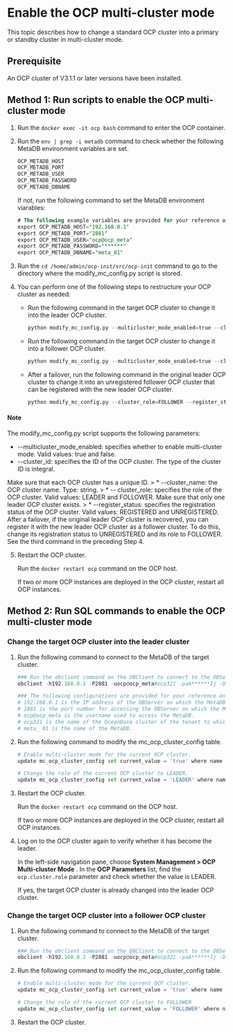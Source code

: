 Enable the OCP multi-cluster mode 
======================================================

This topic describes how to change a standard OCP cluster into a primary or standby cluster in multi-cluster mode. 

Prerequisite 
---------------------------------

An OCP cluster of V3.1.1 or later versions have been installed.

Method 1: Run scripts to enable the OCP multi-cluster mode 
-------------------------------------------------------------------------------

1. Run the `docker exec -it ocp bash` command to enter the OCP container.

   

2. Run the `env | grep -i metadb` command to check whether the following MetaDB environment variables are set. 

   ```sql
   OCP_METADB_HOST
   OCP_METADB_PORT
   OCP_METADB_USER
   OCP_METADB_PASSWORD
   OCP_METADB_DBNAME
   ```

   

   If not, run the following command to set the MetaDB environment viarables: 

   ```sql
   # The following example variables are provided for your reference only. You need to change the values based on the actual situation. 
   export OCP_METADB_HOST="192.168.0.1"
   export OCP_METADB_PORT="2881"
   export OCP_METADB_USER="ocp@ocp_meta"
   export OCP_METADB_PASSWORD="******"
   export OCP_METADB_DBNAME="meta_01"
   ```

   

3. Run the `cd /home/admin/ocp-init/src/ocp-init` command to go to the directory where the modify_mc_config.py script is stored.

   

4. You can perform one of the following steps to restructure your OCP cluster as needed: 

   * Run the following command in the target OCP cluster to change it into the leader OCP cluster. 

     ```python
     python modify_mc_config.py --multicluster_mode_enabled=true --cluster_id=1 --cluster_name=xxx --cluster_role=LEADER
     ```

     
   
   * Run the following command in the target OCP cluster to change it into a follower OCP cluster. 

     ```python
     python modify_mc_config.py --multicluster_mode_enabled=true --cluster_id=2 --cluster_name=xxx --cluster_role=FOLLOWER
     ```

     
   
   * After a failover, run the following command in the original leader OCP cluster to change it into an unregistered follower OCP cluster that can be registered with the new leader OCP cluster. 

     ```python
     python modify_mc_config.py --cluster_role=FOLLOWER --register_status=UNREGISTERED
     ```

     
   

   

   
  <main id="notice" type='explain'>
    <h4>Note</h4>
    <p>The modify_mc_config.py script supports the following parameters:</p>
    <ul>
    <li>--multicluster_mode_enabled: specifies whether to enable multi-cluster mode. Valid values: true and false.</li>
    <li>--cluster_id: specifies the ID of the OCP cluster. The type of the cluster ID is integral.</li>
    </ul>
  </main>
     Make sure that each OCP cluster has a unique ID.
   > * --cluster_name: the OCP cluster name. Type: string.
   > * -- cluster_role: specifies the role of the OCP cluster. Valid values: LEADER and FOLLOWER. 
     Make sure that only one leader OCP cluster exists.
   > * --register_status: specifies the registration status of the OCP cluster. Valid values: REGISTERED and UNREGISTERED. After a failover, if the original leader OCP cluster is recovered, you can register it with the new leader OCP cluster as a follower cluster. To do this, change its registration status to UNREGISTERED and its role to FOLLOWER. See the third command in the preceding Step 4.

     
   

   
   

5. Restart the OCP cluster. 

   Run the `docker restart ocp` command on the OCP host. 

   If two or more OCP instances are deployed in the OCP cluster, restart all OCP instances.
   




Method 2: Run SQL commands to enable the OCP multi-cluster mode 
------------------------------------------------------------------------------------

### Change the target OCP cluster into the leader cluster 

1. Run the following command to connect to the MetaDB of the target cluster. 

   ```python
   ### Run the obclient command on the OBClient to connect to the OBServer and enter the MetaDB. 
   obclient -h192.168.0.1 -P2881 -uocp@ocp_meta#ocp321 -paA******1j -Dmeta_01
   
   ### The following configurations are provided for your reference only. You need to change the values based on the actual situation.  ###
   # 192.168.0.1 is the IP address of the OBServer on which the MetaDB is located. 
   # 2881 is the port number for accessing the OBServer on which the MetaDB is located. 
   # ocp@ocp_meta is the username used to access the MetaDB. 
   # ocp321 is the name of the OceanBase cluster of the tenant to which the MetaDB belongs. 
   # meta_ 01 is the name of the MetaDB.
   ```

   

2. Run the following command to modify the mc_ocp_cluster_config table. 

   ```python
   # Enable multi-cluster mode for the current OCP cluster.
   update mc_ocp_cluster_config set current_value = 'true' where name = 'ocp.multi-cluster.enabled';
   
   # Change the role of the current OCP cluster to LEADER.
   update mc_ocp_cluster_config set current_value = 'LEADER' where name = 'ocp.cluster.role';
   ```

   

3. Restart the OCP cluster. 

   Run the `docker restart ocp` command on the OCP host. 

   If two or more OCP instances are deployed in the OCP cluster, restart all OCP instances.
   

4. Log on to the OCP cluster again to verify whether it has become the leader. 

   In the left-side navigation pane, choose **System Management \> OCP Multi-cluster Mode** . In the **OCP Parameters** list, find the `ocp.cluster.role` parameter and check whether the value is LEADER. 

   If yes, the target OCP cluster is already changed into the leader OCP cluster.
   




### Change the target OCP cluster into a follower OCP cluster 

1. Run the following command to connect to the MetaDB of the target cluster. 

   ```python
   ### Run the obclient command on the OBClient to connect to the OBServer and enter the MetaDB. 
   obclient -h192.168.0.1 -P2881 -uocp@ocp_meta#ocp321 -paA******1j -Dmeta_01
   ```

   

2. Run the following command to modify the mc_ocp_cluster_config table. 

   ```python
   # Enable multi-cluster mode for the current OCP cluster.
   update mc_ocp_cluster_config set current_value = 'true' where name = 'ocp.multi-cluster.enabled';
   
   # Change the role of the current OCP cluster to FOLLOWER
   update mc_ocp_cluster_config set current_value = 'FOLLOWER' where name = 'ocp.cluster.role';
   ```

   

3. Restart the OCP cluster.

   



